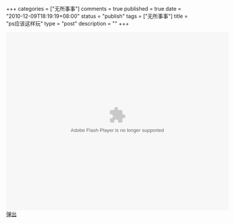 +++
categories = ["无所事事"]
comments = true
published = true
date = "2010-12-09T18:19:19+08:00"
status = "publish"
tags = ["无所事事"]
title = "ps应该这样玩"
type = "post"
description = ""
+++


<object width="600" height="480" data="http://static.youku.com/v1.0.0133/v/swf/qplayer.swf?VideoIDS=XMjI2MjgxNDY0&embedid=-&showAd=0" type="application/x-shockwave-flash">
<param name="src" value="http://static.youku.com/v1.0.0133/v/swf/qplayer.swf?VideoIDS=XMjI2MjgxNDY0&embedid=-&showAd=0"></object>
<a href="http://static.youku.com/v1.0.0133/v/swf/qplayer.swf?VideoIDS=XMjI2MjgxNDY0&embedid=-&showAd=0" target="_blank">弹出</a>
<!--more-->